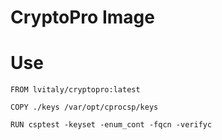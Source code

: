 CryptoPro Image
===============

# Use

``` docker
FROM lvitaly/cryptopro:latest

COPY ./keys /var/opt/cprocsp/keys  

RUN csptest -keyset -enum_cont -fqcn -verifyc
```